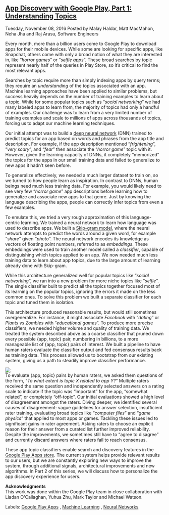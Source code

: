 [App Discovery with Google Play, Part 1: Understanding Topics](https://research.googleblog.com/2016/11/app-discovery-with-google-play-part-1.html)
--------------------------------------------------------------------------------------------------------------------------------------------------

Tuesday, November 08, 2016
Posted by Malay Haldar, Matt MacMahon, Neha Jha and Raj Arasu, Software
Engineers  
  
Every month, more than a billion users come to Google Play to download
apps for their mobile devices. While some are looking for specific apps,
like Snapchat, others come with only a broad notion of what they are
interested in, like “*horror games*” or “*selfie apps*”. These broad
searches by topic represent nearly half of the queries in Play Store, so
it’s critical to find the most relevant apps.  
  
Searches by topic require more than simply indexing apps by query terms;
they require an *understanding* of the topics associated with an app.
Machine learning approaches have been applied to similar problems, but
success heavily depends on the number of training examples to learn
about a topic. While for some popular topics such as “*social
networking*” we had many labeled apps to learn from, the majority of
topics had only a handful of examples. Our challenge was to learn from a
very limited number of training examples and scale to millions of apps
across thousands of topics, forcing us to adapt our machine learning
techniques.  
  
Our initial attempt was to build a [deep neural
network](https://en.wikipedia.org/wiki/Deep_learning) (DNN) trained to
predict topics for an app based on words and phrases from the app title
and description. For example, if the app description mentioned
“*frightening*”, “*very scary*”, and “*fear*” then associate the
“*horror game*” topic with it. However, given the learning capacity of
DNNs, it completely “memorized” the topics for the apps in our small
training data and failed to generalize to new apps it hadn’t seen
before.  
  
To generalize effectively, we needed a much larger dataset to train on,
so we turned to how people learn as inspiration. In contrast to DNNs,
human beings need much less training data. For example, you would likely
need to see very few “*horror game*” app descriptions before learning
how to generalize and associate new apps to that genre. Just by knowing
the language describing the apps, people can correctly infer topics from
even a few examples.  
  
To emulate this, we tried a very rough approximation of this
language-centric learning. We trained a neural network to learn how
language was used to describe apps. We built a [Skip-gram
model](https://www.tensorflow.org/versions/r0.8/tutorials/word2vec/index.html#the-skip-gram-model),
where the neural network attempts to predict the words around a given
word, for example “*share*” given “*photo*”. The neural network encodes
its knowledge as vectors of floating point numbers, referred to as
*embeddings*. These embeddings were used to train another model called a
*classifier*, capable of distinguishing which topics applied to an app.
We now needed much less training data to learn about app topics, due to
the large amount of learning already done with Skip-gram.  
  
While this architecture generalized well for popular topics like
“*social networking*”, we ran into a new problem for more niche topics
like “*selfie*”. The single classifier built to predict all the topics
together focused most of its learning on the popular topics, ignoring
the errors it made on the less common ones. To solve this problem we
built a separate classifier for each topic and tuned them in
isolation.  
  
This architecture produced reasonable results, but would still sometimes
overgeneralize. For instance, it might associate *Facebook* with
“*dating*” or *Plants vs Zombies* with “*educational games*”. To produce
more precise classifiers, we needed higher volume and quality of
training data. We treated the system described above as a coarse
classifier that pruned down every possible {app, topic} pair, numbering
in billions, to a more manageable list of {app, topic} pairs of
interest. We built a pipeline to have human raters evaluate the
classifier output and fed consensus results back as training data. This
process allowed us to bootstrap from our existing system, giving us a
path to steadily improve classifier performance.  
  
[![](https://4.bp.blogspot.com/-ysKil48TeE8/WCIPiiLzrzI/AAAAAAAABX8/uYqpeRJ-4fMV40A29eQ-lKdpGlOU1EQgQCLcB/s640/image00.png)](https://4.bp.blogspot.com/-ysKil48TeE8/WCIPiiLzrzI/AAAAAAAABX8/uYqpeRJ-4fMV40A29eQ-lKdpGlOU1EQgQCLcB/s1600/image00.png)  
To evaluate {app, topic} pairs by human raters, we asked them questions
of the form, “*To what extent is topic X related to app Y?*” Multiple
raters received the same question and independently selected answers on
a rating scale to indicate if the topic was “important” for the app,
“somewhat related”, or completely “off-topic”. Our initial evaluations
showed a high level of disagreement amongst the raters. Diving deeper,
we identified several causes of disagreement: vague guidelines for
answer selection, insufficient rater training, evaluating broad topics
like “*computer files*” and “*game physics*” that applied to most apps
or games. Tackling these issues led to significant gains in rater
agreement. Asking raters to choose an explicit reason for their answer
from a curated list further improved reliability. Despite the
improvements, we sometimes still have to “agree to disagree” and
currently discard answers where raters fail to reach consensus.  
  
These app topic classifiers enable search and discovery features in the
[Google Play Apps store](https://play.google.com/store/apps?hl=en). The
current system helps provide relevant results to our users, but we are
constantly exploring new ways to improve the system, through additional
signals, architectural improvements and new algorithms. In Part 2 of
this series, we will discuss how to personalize the app discovery
experience for users.  
  
**Acknowledgments**  
This work was done within the Google Play team in close collaboration
with Liadan O'Callaghan, Yuhua Zhu, Mark Taylor and Michael Watson.  
  
  

Labels: [Google Play
Apps](https://research.googleblog.com/search/label/Google%20Play%20Apps)
, [Machine
Learning](https://research.googleblog.com/search/label/Machine%20Learning)
, [Neural
Networks](https://research.googleblog.com/search/label/Neural%20Networks)




